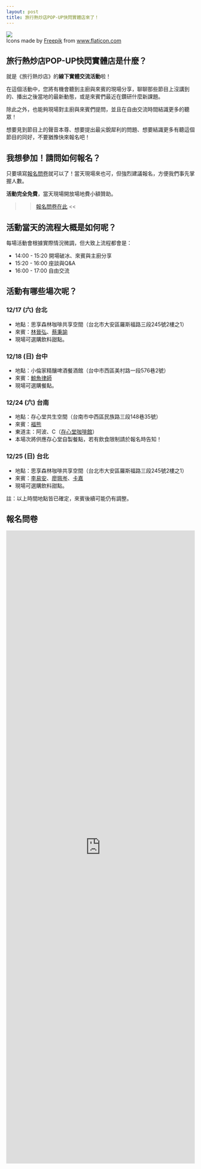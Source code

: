 ```yaml
---
layout: post
title: 旅行熱炒店POP-UP快閃實體店來了！
---
```


<img class="flaticon" src="https://cdn-icons-png.flaticon.com/512/673/673615.png">
<div class="attribution">Icons made by <a href="https://www.flaticon.com/authors/freepik" title="Freepik">Freepik</a> from <a href="https://www.flaticon.com/" title="Flaticon">www.flaticon.com</a></div>

## 旅行熱炒店POP-UP快閃實體店是什麼？

就是《旅行熱炒店》的**線下實體交流活動**啦！

在這個活動中，您將有機會聽到主廚與來賓的現場分享，聊聊那些節目上沒講到的、播出之後當地的最新動態，或是來賓們最近在鑽研什麼新課題。

除此之外，也能夠現場對主廚與來賓們提問，並且在自由交流時間結識更多的聽眾！

想要見到節目上的聲音本尊、想要提出最尖銳犀利的問題、想要結識更多有聽這個節目的同好，不要猶豫快來報名吧！

## 我想參加！請問如何報名？

只要填寫[報名問卷](https://forms.gle/6ZSNDj72EAbsVoyF6)就可以了！當天現場來也可，但強烈建議報名，方便我們事先掌握人數。

**活動完全免費**，當天現場開放場地費小額贊助。

 >> [報名問卷在此](https://forms.gle/6ZSNDj72EAbsVoyF6) <<

## 活動當天的流程大概是如何呢？

每場活動會根據實際情況微調，但大致上流程都會是：

* 14:00 - 15:20 開場破冰、來賓與主廚分享
* 15:20 - 16:00 座談與Q&A
* 16:00 - 17:00 自由交流

## 活動有哪些場次呢？

### 12/17 (六) 台北

* 地點：思享森林咖啡共享空間（台北市大安區羅斯福路三段245號2樓之1）
* 來賓：[林晉弘](/guest/micclin)、[蔡秉諭](/guest/pengru)
* 現場可選購飲料甜點。

### 12/18 (日) 台中

* 地點：小倫家精釀啤酒餐酒館（台中市西區美村路一段576巷2號）
* 來賓：[鯨魚律師](/guest/whale)
* 現場可選購餐點。

### 12/24 (六) 台南

* 地點：存心堂共生空間（台南市中西區民族路三段148巷35號）
* 來賓：[福熊](/guest/winteam)
* 東道主：阿波、C（[存心堂咖啡館](https://linktr.ee/transheartcafe)）
* 本場次將供應存心堂自製餐點，若有飲食限制請於報名時告知！

### 12/25 (日) 台北

* 地點：思享森林咖啡共享空間（台北市大安區羅斯福路三段245號2樓之1）
* 來賓：[李易安](/guest/yian)、[廖珮岑](/guest/peitsun)、[卡嘉](/guest/katya)
* 現場可選購飲料甜點。

註：以上時間地點皆已確定，來賓後續可能仍有調整。

## 報名問卷

<iframe src="https://docs.google.com/forms/d/e/1FAIpQLSfqpgIKXcZ5PRpFKB3e8BS4BykJkh0lGaZG6rFCD3wm-U20HA/viewform?embedded=true" width="100%" height="1687" frameborder="0" marginheight="0" marginwidth="0">Loading…</iframe>
